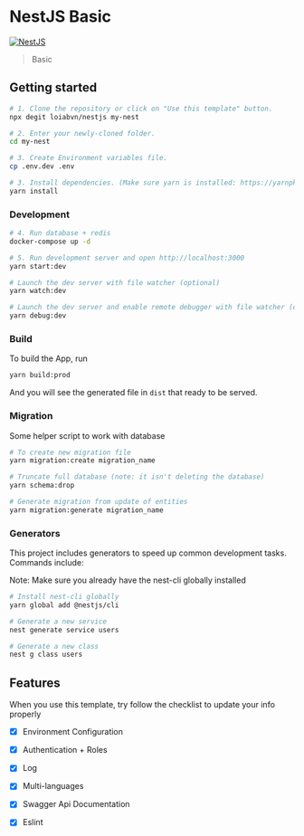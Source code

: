 # NestJS Basic

[![NestJS](https://img.shields.io/badge/AmbitionVN-NestJS-red)](https://github.com/loiabvn/nestjs)

> Basic  


## Getting started

```bash
# 1. Clone the repository or click on "Use this template" button.
npx degit loiabvn/nestjs my-nest

# 2. Enter your newly-cloned folder.
cd my-nest

# 3. Create Environment variables file.
cp .env.dev .env

# 3. Install dependencies. (Make sure yarn is installed: https://yarnpkg.com/lang/en/docs/install)
yarn install
```


### Development
```bash
# 4. Run database + redis
docker-compose up -d

# 5. Run development server and open http://localhost:3000
yarn start:dev

# Launch the dev server with file watcher (optional)
yarn watch:dev

# Launch the dev server and enable remote debugger with file watcher (optional)
yarn debug:dev
```

### Build

To build the App, run

```bash
yarn build:prod
```

And you will see the generated file in `dist` that ready to be served.


### Migration
Some helper script to work with database

```bash
# To create new migration file
yarn migration:create migration_name

# Truncate full database (note: it isn't deleting the database)
yarn schema:drop

# Generate migration from update of entities
yarn migration:generate migration_name
```

### Generators
This project includes generators to speed up common development tasks. Commands include:

Note: Make sure you already have the nest-cli globally installed

```bash
# Install nest-cli globally
yarn global add @nestjs/cli

# Generate a new service
nest generate service users

# Generate a new class
nest g class users
```

## Features

When you use this template, try follow the checklist to update your info properly

- [x] Environment Configuration
- [x] Authentication + Roles
- [x] Log
- [x] Multi-languages
- [x] Swagger Api Documentation
- [x] Eslint

